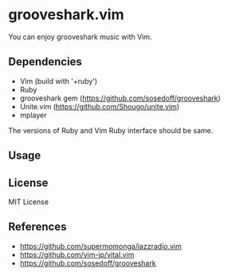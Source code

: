 grooveshark.vim
===
You can enjoy grooveshark music with Vim.


Dependencies
---

* Vim (build with '+ruby')
* Ruby
* grooveshark gem (https://github.com/sosedoff/grooveshark)
* Unite.vim (https://github.com/Shougo/unite.vim)
* mplayer

The versions of Ruby and Vim Ruby interface should be same.

Usage
---


License
---
MIT License


References
---

* https://github.com/supermomonga/jazzradio.vim
* https://github.com/vim-jp/vital.vim
* https://github.com/sosedoff/grooveshark

